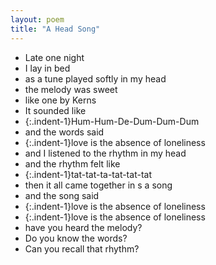 ```yaml
---
layout: poem
title: "A Head Song"
---
```


- Late one night
- I lay in bed
- as a tune played softly in my head
- the melody was sweet
- like one by Kerns
- It sounded like
- {:.indent-1}Hum-Hum-De-Dum-Dum-Dum
- and the words said
- {:.indent-1}love is the absence of loneliness
- and I listened to the rhythm in my head
- and the rhythm felt like
- {:.indent-1}tat-tat-ta-tat-tat-tat
- then it all came together in s a song
- and the song said
- {:.indent-1}love is the absence of loneliness
- {:.indent-1}love is the absence of loneliness
- have you heard the melody?
- Do you know the words?
- Can you recall that rhythm?